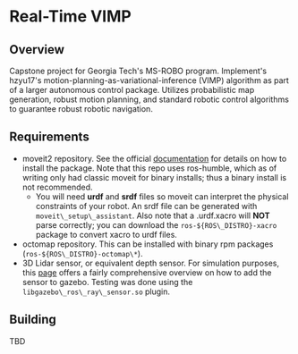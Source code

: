 # Real-Time VIMP
## Overview
Capstone project for Georgia Tech's MS-ROBO program. Implement's hzyu17's motion-planning-as-variational-inference (VIMP) algorithm as part of a larger autonomous control package. Utilizes probabilistic map generation, robust motion planning, and standard robotic control algorithms to guarantee robust robotic navigation.
## Requirements
 - moveit2 repository. See the official [documentation](https://moveit.picknik.ai/main/doc/tutorials/getting_started/getting_started.html) for details on how to install the package. Note that this repo uses ros-humble, which as of writing only had classic moveit for binary installs; thus a binary install is not recommended.
   * You will need **urdf** and **srdf** files so moveit can interpret the physical constraints of your robot. An srdf file can be generated with `moveit\_setup\_assistant`. Also note that a .urdf.xacro will **NOT** parse correctly; you can download the `ros-${ROS\_DISTRO}-xacro` package to convert xacro to urdf files.
 - octomap repository. This can be installed with binary rpm packages (`ros-${ROS\_DISTRO}-octomap\*`).
 - 3D Lidar sensor, or equivalent depth sensor. For simulation purposes, this [page](https://www.cplusgears.com/lesson-5-adding-a-lidar.html) offers a fairly comprehensive overview on how to add the sensor to gazebo. Testing was done using the `libgazebo\_ros\_ray\_sensor.so` plugin.
## Building
TBD
